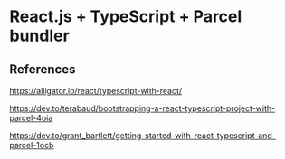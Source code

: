 # React.js + TypeScript + Parcel bundler

## References

https://alligator.io/react/typescript-with-react/

https://dev.to/terabaud/bootstrapping-a-react-typescript-project-with-parcel-4oia

https://dev.to/grant_bartlett/getting-started-with-react-typescript-and-parcel-1ocb


